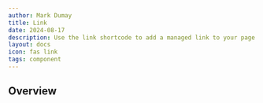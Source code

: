 ```yaml
---
author: Mark Dumay
title: Link
date: 2024-08-17
description: Use the link shortcode to add a managed link to your page content.
layout: docs
icon: fas link
tags: component
---
```


## Overview


